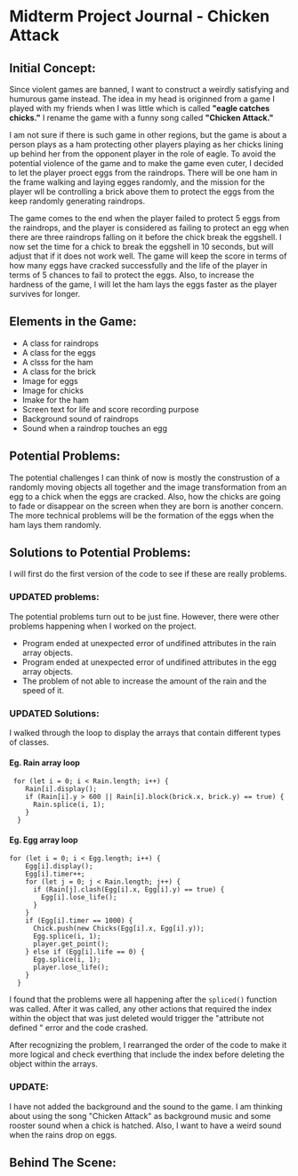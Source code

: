 # Midterm Project Journal - Chicken Attack
## Initial Concept:
Since violent games are banned, I want to construct a weirdly satisfying and humurous game instead. The idea in my head is originned from a game I played with my friends when I was little which is called **"eagle catches chicks."** I rename the game with a funny song called **"Chicken Attack."**

I am not sure if there is such game in other regions, but the game is about a person plays as a ham protecting other players playing as her chicks lining up behind her from the opponent player in the role of eagle. To avoid the potential violence of the game and to make the game even cuter, I decided to let the player proect eggs from the raindrops. There will be one ham in the frame walking and laying egges randomly, and the mission for the player wll be controlling a brick above them to protect the eggs from the keep randomly generating raindrops.

The game comes to the end when the player failed to protect 5 eggs from the raindrops, and the player is considered as failing to protect an egg when there are three raindrops falling on it before the chick break the eggshell. I now set the time for a chick to break the eggshell in 10 seconds, but will adjust that if it does not work well. The game will keep the score in terms of how many eggs have cracked successfully and the life of the player in terms of 5 chances to fail to protect the eggs. Also, to increase the hardness of the game, I will let the ham lays the eggs faster as the player survives for longer.

## Elements in the Game:
- A class for raindrops
- A class for the eggs
- A clsss for the ham
- A class for the brick
- Image for eggs
- Image for chicks
- Imake for the ham
- Screen text for life and score recording purpose
- Background sound of raindrops
- Sound when a raindrop touches an egg

## Potential Problems:
The potential challenges I can think of now is mostly the construstion of a randomly moving objects all together and the image transformation from an egg to a chick when the eggs are cracked. Also, how the chicks are going to fade or disappear on the screen when they are born is another concern. The more technical problems will be the formation of the eggs when the ham lays them randomly.

## Solutions to Potential Problems:
I will first do the first version of the code to see if these are really problems.

### UPDATED problems:
The potential problems turn out to be just fine. However, there were other problems happening when I worked on the project.
- Program ended at unexpected error of undifined attributes in the rain array objects.
- Program ended at unexpected error of undifined attributes in the egg array objects.
- The problem of not able to increase the amount of the rain and the speed of it.

### UPDATED Solutions:
I walked through the loop to display the arrays that contain different types of classes. 

#### Eg. Rain array loop
````
 for (let i = 0; i < Rain.length; i++) {
    Rain[i].display();
    if (Rain[i].y > 600 || Rain[i].block(brick.x, brick.y) == true) {
      Rain.splice(i, 1);
    }
  }
````

#### Eg. Egg array loop
````
for (let i = 0; i < Egg.length; i++) {
    Egg[i].display();
    Egg[i].timer++;
    for (let j = 0; j < Rain.length; j++) {
      if (Rain[j].clash(Egg[i].x, Egg[i].y) == true) {
        Egg[i].lose_life();
      }
    }
    if (Egg[i].timer == 1000) {
      Chick.push(new Chicks(Egg[i].x, Egg[i].y));
      Egg.splice(i, 1);
      player.get_point();
    } else if (Egg[i].life == 0) {
      Egg.splice(i, 1);
      player.lose_life();
    }
  }
````
I found that the problems were all happening after the ````spliced()```` function was called. After it was called, any other actions that required the index within the object that was just deleted would trigger the "attribute not defined
" error and the code crashed.

After recognizing the problem, I rearranged the order of the code to make it more logical and check everthing that include the index before deleting the object within the arrays.

### UPDATE:
I have not added the background and the sound to the game. I am thinking about using the song "Chicken Attack" as background music and some rooster sound when a chick is hatched. Also, I want to have a weird sound when the rains drop on eggs.

## Behind The Scene:
